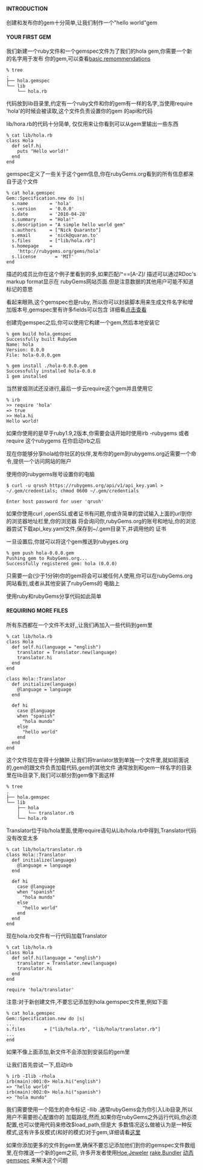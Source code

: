 #### INTRODUCTION

创建和发布你的gem十分简单,让我们制作一个"hello world"gem

#### YOUR FIRST GEM

我们新建一个ruby文件和一个gemspec文件为了我们的hola gem,你需要一个新的名字用于发布
你的gem,可以查看[basic remommendations](http://guides.rubygems.org/patterns/#consistent-naming)

    % tree
    .
    ├── hola.gemspec
    └── lib
        └── hola.rb

代码放到lib目录里,约定有一个ruby文件和你的gem有一样的名字,当使用require 'hola'的时候会被读取,这个文件负责设置你的gem
的api和代码

lib/hora.rb的代码十分简单, 仅仅用来让你看到可以从gem里输出一些东西

    % cat lib/hola.rb
    class Hola
      def self.hi
        puts "Hello world!"
      end
    end

gemspec定义了一些关于这个gem信息,你在rubyGems.org看到的所有信息都来自于这个文件

    % cat hola.gemspec
    Gem::Specification.new do |s|
      s.name        = 'hola'
      s.version     = '0.0.0'
      s.date        = '2010-04-28'
      s.summary     = "Hola!"
      s.description = "A simple hello world gem"
      s.authors     = ["Nick Quaranto"]
      s.email       = 'nick@quaran.to'
      s.files       = ["lib/hola.rb"]
      s.homepage    =
        'http://rubygems.org/gems/hola'
      s.license       = 'MIT'
    end
    
描述的成员比你在这个例子里看到的多,如果匹配/^==[A-Z]/ 描述可以通过RDoc's markup format显示在
rubyGems网站页面.但是注意数据的其他用户可能不知道标记的意思

看起来眼熟,这个gemspec也是ruby, 所以你可以封装脚本用来生成文件名字和增加版本号,gemspec里有许多fields可以包含
详细看[点击查看](http://guides.rubygems.org/specification-reference)

创建完gemspec之后,你可以使用它构建一个gem,然后本地安装它

    % gem build hola.gemspec
    Successfully built RubyGem
    Name: hola
    Version: 0.0.0
    File: hola-0.0.0.gem
    
    % gem install ./hola-0.0.0.gem
    Successfully installed hola-0.0.0
    1 gem installed
    
当然冒烟测试还没进行,最后一步云require这个gem并且使用它

    % irb
    >> require 'hola'
    => true
    >> Hola.hi
    Hello world!

如果你使用的是早于ruby1.9,2版本,你需要会话开始时使用irb -rubygems 或者require 这个rubygems
在你启动irb之后

现在你能够分享hola给你社区的伙伴,发布你的gem到rubygems.org近需要一个命令,提供一个访问网站的账户

使用你的rubygems账号设置你的电脑
    
    $ curl -u qrush https://rubygems.org/api/v1/api_key.yaml >
    ~/.gem/credentials; chmod 0600 ~/.gem/credentials
    
    Enter host password for user 'qrush'
    
如果你使用curl ,openSSL或者证书有问题,你或许简单的尝试输入上面的url到你的浏览器地址栏里,你的浏览器
将会询问你,rubyGems.org的账号和地址,你的浏览器尝试下载api_key.yaml文件,保存到~/.gem目录下,并调用他的
证书

一旦设置后,你就可以将这个gem推送到rubyges.org

    % gem push hola-0.0.0.gem
    Pushing gem to RubyGems.org...
    Successfully registered gem: hola (0.0.0)
   
只需要一会(少于1分钟)你的gem将会可以被任何人使用,你可以在rubyGems.org网站看到,或者从其他安装了rubyGems的
电脑上

使用ruby和rubyGems分享代码如此简单

#### REQUIRING MORE FILES

所有东西都在一个文件不太好,,让我们再加入一些代码到gem里

    % cat lib/hola.rb
    class Hola
      def self.hi(language = "english")
        translator = Translator.new(language)
        translator.hi
      end
    end
    
    class Hola::Translator
      def initialize(language)
        @language = language
      end
    
      def hi
        case @language
        when "spanish"
          "hola mundo"
        else
          "hello world"
        end
      end
    end

这个文件现在变得十分臃肿,让我们将tranlator放到单独一个文件里,就如前面说的,gem的跟文件负责加载代码,gem的其他文件
通常放到和gem一样名字的目录里在lib目录下,我们可以额分割gem像下面这样
    
    % tree
    .
    ├── hola.gemspec
    └── lib
        ├── hola
        │   └── translator.rb
        └── hola.rb

Translator位于lib/hola里面,使用require语句从Lib/hola.rb中得到,Translator代码没有改变太多

    % cat lib/hola/translator.rb
    class Hola::Translator
      def initialize(language)
        @language = language
      end
    
      def hi
        case @language
        when "spanish"
          "hola mundo"
        else
          "hello world"
        end
      end
    end

现在hola.rb文件有一行代码加载Translator

    % cat lib/hola.rb
    class Hola
      def self.hi(language = "english")
        translator = Translator.new(language)
        translator.hi
      end
    end
    
    require 'hola/translator'

注意:对于新创建文件,不要忘记添加到hola.gemspec文件里,例如下面
    
    % cat hola.gemspec
    Gem::Specification.new do |s|
    ...
    s.files       = ["lib/hola.rb", "lib/hola/translator.rb"]
    ...
    end

如果不像上面添加,新文件不会添加到安装后的gem里

让我们首先尝试一下,启动irb

    % irb -Ilib -rhola
    irb(main):001:0> Hola.hi("english")
    => "hello world"
    irb(main):002:0> Hola.hi("spanish")
    => "hola mundo"

我们需要使用一个陌生的命令标记 -Ilib .通常rubyGems会为你引入Lib目录,所以用户不需要担心配置你的
加载路径,然而,如果你在rubyGems之外运行代码,你必须配置,也可以使用代码来修改$load_path,但是大
多数情况这么做被认为是一种反模式,这有许多反模式(和好的模式)对于gem,详细请看[这里](http://guides.rubygems.org/patterns)

如果你添加更多的文件到gem里,确保不要忘记添加他们到你的gemspec文件数组里,在你推送一个新的gem之前,
许多开发者使用[Hoe](https://github.com/seattlerb/hoe),[Jeweler](https://github.com/technicalpickles/jeweler)
[rake](https://github.com/jimweirich/rake),[Bundler](http://railscasts.com/episodes/245-new-gem-with-bundler)
[动态gemspec](https://github.com/wycats/newgem-template/blob/master/newgem.gemspec)
来解决这个问题

